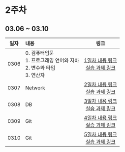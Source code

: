 # 2주차
## 03.06 ~ 03.10

|  일자  | 내용                                                    |                          링크                           |
|:----:|:------------------------------------------------------|:-----------------------------------------------------:|
| 0306 | 0. 컴퓨터입문<br/>1. 프로그래밍 언어와 자바<br/>2. 변수와 타입<br/>3. 연산자 | [1일차 내용 링크](./day1/course) <br/>[실습 과제 링크](./day1/hw) |
| 0307 | Network                                               | [2일차 내용 링크](./day2/course)<br/>[실습 과제 링크](./day2/hw)  |
| 0308 | DB                                                    | [3일차 내용 링크](./day3/course)<br/>[실습 과제 링크](./day3/hw)  |
| 0309 | Git                                                   | [4일차 내용 링크](./day4/course)<br/>[실습 과제 링크](./day4/hw)  |
| 0310 | Git                                                   | [5일차 내용 링크](./day5/course)<br/>[실습 과제 링크](./day5/hw)  |